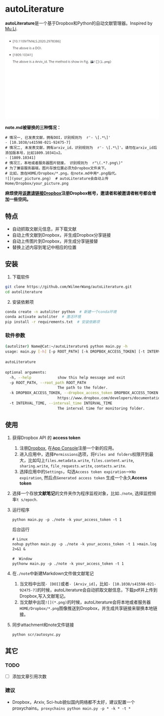 # autoLiterature
**autoLiterature**是一个基于Dropbox和Python的自动文献管理器。Inspired by [Mu Li](https://www.bilibili.com/video/BV1nA41157y4). 

![一个动图](doc/top.gif)

**note.md被替换的三种情况：**
```
# 情况一, 已发表文献，拥有DOI，识别规则为  r'- \[.*\]'
- [10.1038/s41598-021-92475-7]
# 情况二, 未发表文献，拥有arxiv_id，识别规则为  r'- \[.*\]'。请勿在arxiv_id后添加版本号，比如1809.10341v2。
- [1809.10341]
# 情况三，本地或者服务器图片链接， 识别规则为  r"\(.*?.png\)"
# 为了兼容服务器端，图片存放位置必须为Dropbox文件夹下。
# 比如，放在HOME/Dropbox/*.png，在note.md中用*.png指代。
![](your_picture.png)  # autoLiterature会自动上传Home/Dropbox/your_picture.png 
```

**麻烦使用[该邀请链接Dropbox](https://www.dropbox.com/referrals/AADHfuWXiW9pgDQs2L1aWAjUILZWznjXs2U?src=global9)注册Dropbox帐号，邀请者和被邀请者帐号都会增加一些空间。**

## 特点
- 自动抓取文献元信息，并下载文献
- 自动上传文献到Dropbox，并生成Dropbox分享链接
- 自动上传图片到Dropbox，并生成分享链接替
- 替换上述内容到笔记中相应的位置


## 安装
1. 下载软件
```bash
git clone https://github.com/WilmerWang/autoLiterature.git
cd autoliterature
```

2. 安装依赖项
```bash
conda create -n autoliter python  # 新建一个conda环境
conda activate autoliter  # 激活环境
pip install -r requirements.txt  # 安装依赖项
```
### 软件参数
```bash
(autoliter) Name@Cat:~/autoLiterature$ python main.py -h
usage: main.py [-h] [-p ROOT_PATH] [-k DROPBOX_ACCESS_TOKEN] [-t INTERVAL_TIME]

autoLiterature

optional arguments:
  -h, --help            show this help message and exit
  -p ROOT_PATH, --root_path ROOT_PATH
                        The path to the folder.
  -k DROPBOX_ACCESS_TOKEN, --dropbox_access_token DROPBOX_ACCESS_TOKEN
                        https://www.dropbox.com/developers/documentation/python#tutorial
  -t INTERVAL_TIME, --interval_time INTERVAL_TIME
                        The interval time for monitoring folder.

```

## 使用
1. 获得Dropbox API 的 **access token** 
    1. 注册[Dropbox](https://www.dropbox.com/referrals/AADHfuWXiW9pgDQs2L1aWAjUILZWznjXs2U?src=global9), 在[App Console](https://www.dropbox.com/developers/apps)注册一个新的应用。
    2. 进入应用中，选择`Permissions`选项，将`Files and folders`权限开到最大，比如勾上`files.metadata.write`, `files.content.write`, `sharing.write`, `file_requests.write`, `contacts.write`. 
    3. 选择应用中的`Settings`，勾选`Access token expiration`-->`No expiration`, 然后点`Generated access token` 生成一个永久**Access token**
2. 选择一个存放**文献笔记**的文件夹作为程序监视对象，比如`./note`, 选择监控频率`t s/epoch`.
3. 运行程序
    ```
    python main.py -p ./note -k your_access_token -t 1
    ```
    后台运行
    ```
    # Linux
    nohup python main.py -p ./note -k your_access_token -t 1 >main.log 2>&1 &

    #  Window
    pythonw main.py -p ./note -k your_access_token -t 1
    ```
4. 在`./note`中新建Markdown文件做文献笔记  
    1. 当文档中出现`- [DOI]`或者`- [Arxiv_id]`，比如`- [10.1038/s41598-021-92475-7]`的时候，autoLiterature会自动抓取文献信息，下载pdf并上传到Dropbox,写入文献笔记。
    2. 当文献中出现`![](*.png)`的时候，autoLiterature会将本地或者服务器`HOME/Dropbox/*.png`图像推送到Dropbox，并生成共享链接来替换本地链接。

5. 同步attachment和note文件链接
    ```bash
    python scr/autosync.py
    ```

## 其它
### TODO

- [ ] 添加文章引用次数

### 建议
- Dropbox，Arxiv, Sci-hub貌似国内网络都不太好，建议配置一个proxychains。`proxychains python main.py -p * -k * -t *`


